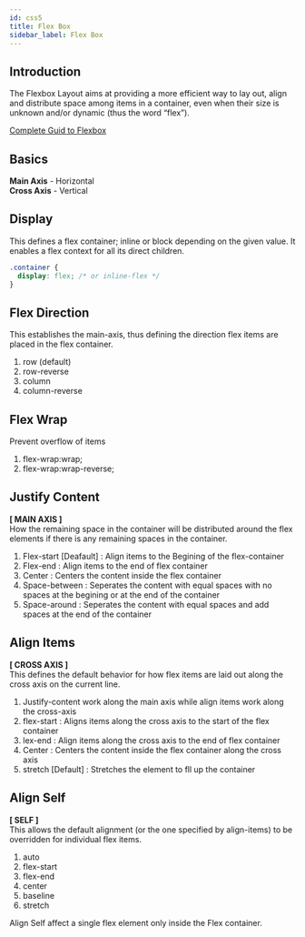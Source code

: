 ```yaml
---
id: css5
title: Flex Box
sidebar_label: Flex Box
---
```

## Introduction
The Flexbox Layout aims at providing a more efficient way to lay out, align and distribute space among items in a container, even when their size is unknown and/or dynamic (thus the word “flex”).

[Complete Guid to Flexbox](https://css-tricks.com/snippets/css/a-guide-to-flexbox/)

## Basics
**Main Axis** - Horizontal<br/>
**Cross Axis** - Vertical

## Display
This defines a flex container; inline or block depending on the given value. It enables a flex context for all its direct children.

```css
.container {
  display: flex; /* or inline-flex */
}
```

## Flex Direction
This establishes the main-axis, thus defining the direction flex items are placed in the flex container.
1. row (default)
2. row-reverse
3. column
4. column-reverse

## Flex Wrap 
Prevent overflow of items
1. flex-wrap:wrap;
2. flex-wrap:wrap-reverse;


## Justify Content 

**[ MAIN AXIS ]**<br/>
How the remaining space in the container will be distributed around the flex elements if there is any remaining spaces in the container.

1. Flex-start [Deafault] : Align items to the Begining of the flex-container
2. Flex-end : Align items to the end of flex container
3. Center : Centers the content inside the flex container
4. Space-between : Seperates the content with equal spaces with no spaces at the begining or at the end of the container
5. Space-around : Seperates the content with equal spaces and add spaces at the end of the container

## Align Items 
**[ CROSS AXIS ]**<br/>
This defines the default behavior for how flex items are laid out along the cross axis on the current line.

1. Justify-content work along the main axis while align items work along the cross-axis
2. flex-start : Aligns items along the cross axis to the start of the flex container
3. lex-end : Align items along the cross axis to the end of flex container
4. Center : Centers the content inside the flex container along the cross axis
5. stretch [Default] : Stretches the element to fll up the container

## Align Self 
**[ SELF ]**<br/>
This allows the default alignment (or the one specified by align-items) to be overridden for individual flex items.

1. auto
2. flex-start
3. flex-end
4. center
5. baseline
6. stretch

Align Self affect a single flex element only inside the Flex container.




